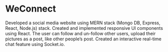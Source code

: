 # WeConnect

Developed a social media website using MERN stack (Mongo DB, Express, React, 
Node.js) stack. Created and implemented responsive UI components using React. The user can follow 
and un-follow other users, upload their pictures as a post, like other people’s post. Created an interactive 
real-time chat feature using Socket.io.
